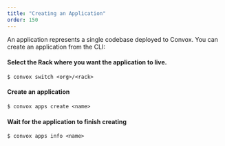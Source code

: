 ```yaml
---
title: "Creating an Application"
order: 150
---
```


An application represents a single codebase deployed to Convox. You can create an application from the CLI:

#### Select the Rack where you want the application to live.

    $ convox switch <org>/<rack>

#### Create an application

    $ convox apps create <name>

#### Wait for the application to finish creating

    $ convox apps info <name>
